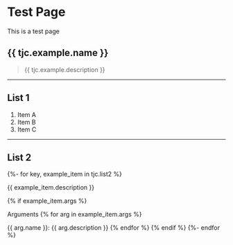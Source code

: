 # Test Page

This is a test page

## {{ tjc.example.name }}
> {{ tjc.example.description }}

---
## List 1
1. Item A
2. Item B
3. Item C

---
## List 2

{%- for key, example_item in tjc.list2 %}

{{ example_item.description }}

{% if example_item.args %}

Arguments
{% for arg in example_item.args %}

{{ arg.name }}: {{ arg.description }}
{% endfor %} 
{% endif %}
{%- endfor %}
